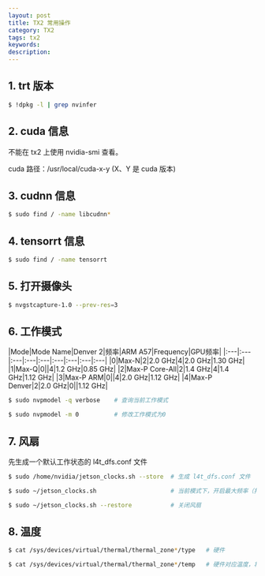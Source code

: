 ```yaml
---
layout: post
title: TX2 常用操作
category: TX2
tags: tx2
keywords:
description:
---
```


## 1. trt 版本
```bash
$ !dpkg -l | grep nvinfer
```

## 2. cuda 信息

不能在 tx2 上使用 nvidia-smi 查看。

cuda 路径：/usr/local/cuda-x-y (X、Y 是 cuda 版本)

## 3. cudnn 信息

```bash
$ sudo find / -name libcudnn*
```

## 4. tensorrt 信息

```bash
$ sudo find / -name tensorrt
```

## 5. 打开摄像头

```bash
$ nvgstcapture-1.0 --prev-res=3
```

## 6. 工作模式

|Mode|Mode Name|Denver 2|频率|ARM A57|Frequency|GPU频率|
|:---|:---|:---|:---|:---|:---|:---|:---|:---|
|0|Max-N|2|2.0 GHz|4|2.0 GHz|1.30 GHz|
|1|Max-Q|0||4|1.2 GHz|0.85 GHz|
|2|Max-P Core-All|2|1.4 GHz|4|1.4 GHz|1.12 GHz|
|3|Max-P ARM|0||4|2.0 GHz|1.12 GHz|
|4|Max-P Denver|2|2.0 GHz|0||1.12 GHz|

```bash
$ sudo nvpmodel -q verbose    # 查询当前工作模式

$ sudo nvpmodel -m 0          # 修改工作模式为0
```

## 7. 风扇

先生成一个默认工作状态的 l4t_dfs.conf 文件

```bash
$ sudo /home/nvidia/jetson_clocks.sh --store  # 生成 l4t_dfs.conf 文件

$ sudo ~/jetson_clocks.sh                     # 当前模式下，开启最大频率（打开风扇）

$ sudo ~/jetson_clocks.sh --restore           # 关闭风扇
```

## 8. 温度

```bash
$ cat /sys/devices/virtual/thermal/thermal_zone*/type   # 硬件

$ cat /sys/devices/virtual/thermal/thermal_zone*/temp   # 硬件对应温度，将数字除以1000得出实际温度（摄氏度）
```